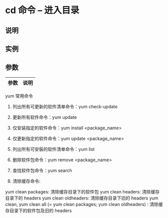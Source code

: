 # cd 命令 – 进入目录

## 说明

## 实例

## 参数

| 参数  | 说明  |
| --- | --- |

yum 常用命令

1.  列出所有可更新的软件清单命令：yum check-update
    
2.  更新所有软件命令：yum update
    
3.  仅安装指定的软件命令：yum install &lt;package_name&gt;
    
4.  仅更新指定的软件命令：yum update &lt;package_name&gt;
    
5.  列出所有可安裝的软件清单命令：yum list
    
6.  删除软件包命令：yum remove &lt;package_name&gt;
    
7.  查找软件包命令：yum search
    
8.  清除缓存命令:
    

yum clean packages: 清除缓存目录下的软件包
yum clean headers: 清除缓存目录下的 headers
yum clean oldheaders: 清除缓存目录下旧的 headers
yum clean, yum clean all (= yum clean packages; yum clean oldheaders) : 清除缓存目录下的软件包及旧的 headers